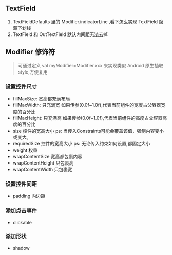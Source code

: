 ## TextField

1. TextFieldDefaults 里的 Modifier.indicatorLine ,看下怎么实现 TextField 隐藏下划线
2. TextField 和 OutTextField 默认内间距无法去掉

## Modifier 修饰符

> 可通过定义 val myModifier=Modifier.xxx 来实现类似 Android 原生抽取style,方便复用

### 设置控件尺寸

- fillMaxSize:
  宽高都充满布局
- fillMaxWidth:
  只充满宽
  如果传参(0.0f~1.0f),代表当前组件的宽度占父容器宽度的百分比
- fillMaxHeight:
  只充满高
  如果传参(0.0f~1.0f),代表当前组件的高度占父容器高度的百分比
- size
  控件的宽高大小
  ps: 当传入Constraints可能会覆盖该值，强制内容变小或变大。
- requiredSize
  控件的宽高大小
  ps: 无论传入约束如何设置,都固定大小
- weight
  权重
- wrapContentSize
  宽高都包裹内容
- wrapContentHeight
  只包裹高
- wrapContentWidth
  只包裹宽

### 设置控件间距

- padding
  内边距

### 添加点击事件

- clickable

### 添加形状

- shadow 





